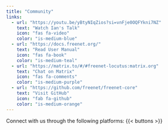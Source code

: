 ```yaml
---
title: "Community"
links:
  - url: "https://youtu.be/yBtyNIqZios?si=vnFje0OQFYkni7NZ"
    text: "Watch Ian's Talk"
    icon: "fas fa-video"
    color: "is-medium-blue"
  - url: "https://docs.freenet.org/"
    text: "Read User Manual"
    icon: "fas fa-book"
    color: "is-medium-teal"
  - url: "https://matrix.to/#/#freenet-locutus:matrix.org"
    text: "Chat on Matrix"
    icon: "fas fa-comments"
    color: "is-medium-purple"
  - url: "https://github.com/freenet/freenet-core"
    text: "Visit GitHub"
    icon: "fab fa-github"
    color: "is-medium-orange"
---
```


Connect with us through the following platforms:
{{< buttons >}}

